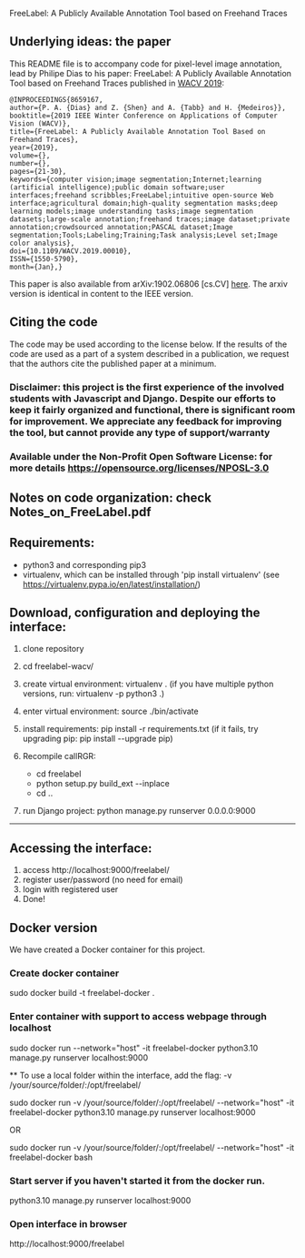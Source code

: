 FreeLabel: A Publicly Available Annotation Tool based on Freehand Traces

## Underlying ideas: the paper
This README file is to accompany code for pixel-level image annotation, lead by Philipe Dias to his paper: FreeLabel: A Publicly Available Annotation Tool based on Freehand Traces published in [WACV 2019](https://ieeexplore.ieee.org/document/8659167):

```
@INPROCEEDINGS{8659167,
author={P. A. {Dias} and Z. {Shen} and A. {Tabb} and H. {Medeiros}},
booktitle={2019 IEEE Winter Conference on Applications of Computer Vision (WACV)},
title={FreeLabel: A Publicly Available Annotation Tool Based on Freehand Traces},
year={2019},
volume={},
number={},
pages={21-30},
keywords={computer vision;image segmentation;Internet;learning (artificial intelligence);public domain software;user interfaces;freehand scribbles;FreeLabel;intuitive open-source Web interface;agricultural domain;high-quality segmentation masks;deep learning models;image understanding tasks;image segmentation datasets;large-scale annotation;freehand traces;image dataset;private annotation;crowdsourced annotation;PASCAL dataset;Image segmentation;Tools;Labeling;Training;Task analysis;Level set;Image color analysis},
doi={10.1109/WACV.2019.00010},
ISSN={1550-5790},
month={Jan},}
```
This paper is also available from arXiv:1902.06806 [cs.CV] [here](https://arxiv.org/abs/1902.06806). The arxiv version is identical in content to the IEEE version.

## Citing the code
The code may be used according to the license below.  If the results of the code are used as a part of a system described in a publication, we request that the authors cite the published paper at a minimum. 

### Disclaimer: this project is the first experience of the involved students with Javascript and Django. Despite our efforts to keep it fairly organized and functional, there is significant room for improvement. We appreciate any feedback for improving the tool, but cannot provide any type of support/warranty

### Available under the Non-Profit Open Software License: for more details https://opensource.org/licenses/NPOSL-3.0

## Notes on code organization: check Notes_on_FreeLabel.pdf

## Requirements:
- python3 and corresponding pip3
- virtualenv, which can be installed through 'pip install virtualenv' (see https://virtualenv.pypa.io/en/latest/installation/)

## Download, configuration and deploying the interface:
1. clone repository
2. cd freelabel-wacv/
3. create virtual environment: virtualenv . (if you have multiple python versions, run: virtualenv -p python3 .)
4. enter virtual environment: source ./bin/activate
5. install requirements: pip install -r requirements.txt (if it fails, try upgrading pip: pip install --upgrade pip)
6. Recompile callRGR: 
	- cd freelabel
	- python setup.py build_ext --inplace
	- cd ..
	
7. run Django project: python manage.py runserver 0.0.0.0:9000

---

## Accessing the interface:
1. access http://localhost:9000/freelabel/
2. register user/password (no need for email)
2. login with registered user
3. Done!

## Docker version

We have created a Docker container for this project. 

### Create docker container
sudo docker build -t freelabel-docker .

### Enter container with support to access webpage through localhost
sudo docker run --network="host" -it freelabel-docker python3.10 manage.py runserver localhost:9000

** To use a local folder within the interface, add the flag: -v /your/source/folder/:/opt/freelabel/

sudo docker run -v /your/source/folder/:/opt/freelabel/  --network="host" -it freelabel-docker python3.10 manage.py runserver localhost:9000

OR

sudo docker run -v /your/source/folder/:/opt/freelabel/  --network="host" -it freelabel-docker bash

### Start server if you haven't started it from the docker run.
python3.10 manage.py runserver localhost:9000

### Open interface in browser
http://localhost:9000/freelabel
